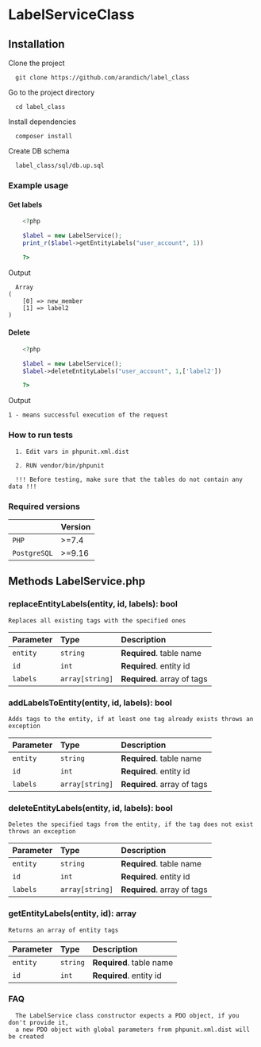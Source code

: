 
# LabelServiceClass




## Installation



Clone the project

```
  git clone https://github.com/arandich/label_class
```

Go to the project directory

```
  cd label_class
```

Install dependencies

```
  composer install
```

Create DB schema

```
  label_class/sql/db.up.sql
```

### Example usage
#### Get labels
```php
    <?php 

    $label = new LabelService();
    print_r($label->getEntityLabels("user_account", 1))

    ?>
```
Output
```
  Array
(
    [0] => new_member
    [1] => label2
)
```
#### Delete
```php
    <?php 

    $label = new LabelService();
    $label->deleteEntityLabels("user_account", 1,['label2'])

    ?>
```
Output
```
1 - means successful execution of the request
```
### How to run tests
```
  1. Edit vars in phpunit.xml.dist

  2. RUN vendor/bin/phpunit

  !!! Before testing, make sure that the tables do not contain any data !!!
```

### Required versions

|  | Version     |
| :-------- | :------- |
| `PHP` | >=7.4 |
| `PostgreSQL` | >=9.16 |


## Methods LabelService.php

### replaceEntityLabels(entity, id, labels): bool
```
Replaces all existing tags with the specified ones
```

| Parameter | Type     | Description                |
| :-------- | :------- | :------------------------- |
| `entity` | `string` | **Required**. table name |
| `id` | `int` | **Required**. entity id |
| `labels` | `array[string]` | **Required**. array of tags |



### addLabelsToEntity(entity, id, labels): bool
```
Adds tags to the entity, if at least one tag already exists throws an exception
```

| Parameter | Type     | Description                |
| :-------- | :------- | :------------------------- |
| `entity` | `string` | **Required**. table name |
| `id` | `int` | **Required**. entity id |
| `labels` | `array[string]` | **Required**. array of tags |

### deleteEntityLabels(entity, id, labels): bool
```
Deletes the specified tags from the entity, if the tag does not exist throws an exception
```

| Parameter | Type     | Description                |
| :-------- | :------- | :------------------------- |
| `entity` | `string` | **Required**. table name |
| `id` | `int` | **Required**. entity id |
| `labels` | `array[string]` | **Required**. array of tags |

### getEntityLabels(entity, id): array
```
Returns an array of entity tags
```

| Parameter | Type     | Description                |
| :-------- | :------- | :------------------------- |
| `entity` | `string` | **Required**. table name |
| `id` | `int` | **Required**. entity id |



### FAQ

```
  The LabelService class constructor expects a PDO object, if you don't provide it, 
  a new PDO object with global parameters from phpunit.xml.dist will be created
```
